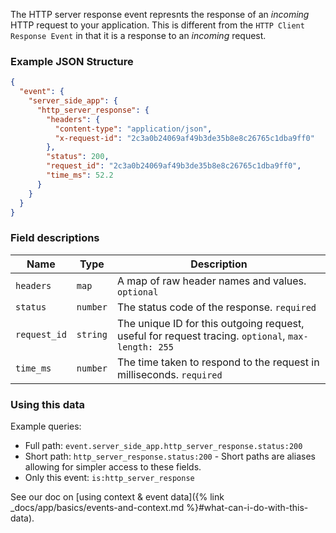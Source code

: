 The HTTP server response event represnts the response of an _incoming_ HTTP request to your
application. This is different from the `HTTP Client Response Event` in that it is a
response to an _incoming_ request.


### Example JSON Structure

```json
{
  "event": {
    "server_side_app": {
      "http_server_response": {
        "headers": {
          "content-type": "application/json",
          "x-request-id": "2c3a0b24069af49b3de35b8e8c26765c1dba9ff0"
        },
        "status": 200,
        "request_id": "2c3a0b24069af49b3de35b8e8c26765c1dba9ff0",
        "time_ms": 52.2
      }
    }
  }
}
```


### Field descriptions

Name | Type | Description
-----|------|------------
`headers` | `map` | A map of raw header names and values. `optional`
`status` | `number` | The status code of the response. `required`
`request_id` | `string` | The unique ID for this outgoing request, useful for request tracing. `optional`, `max-length: 255`
`time_ms` | `number` | The time taken to respond to the request in milliseconds. `required`


### Using this data

Example queries:

* Full path: `event.server_side_app.http_server_response.status:200`
* Short path: `http_server_response.status:200` - Short paths are aliases allowing for simpler access to these fields.
* Only this event: `is:http_server_response`

See our doc on [using context & event data]({% link _docs/app/basics/events-and-context.md %}#what-can-i-do-with-this-data).